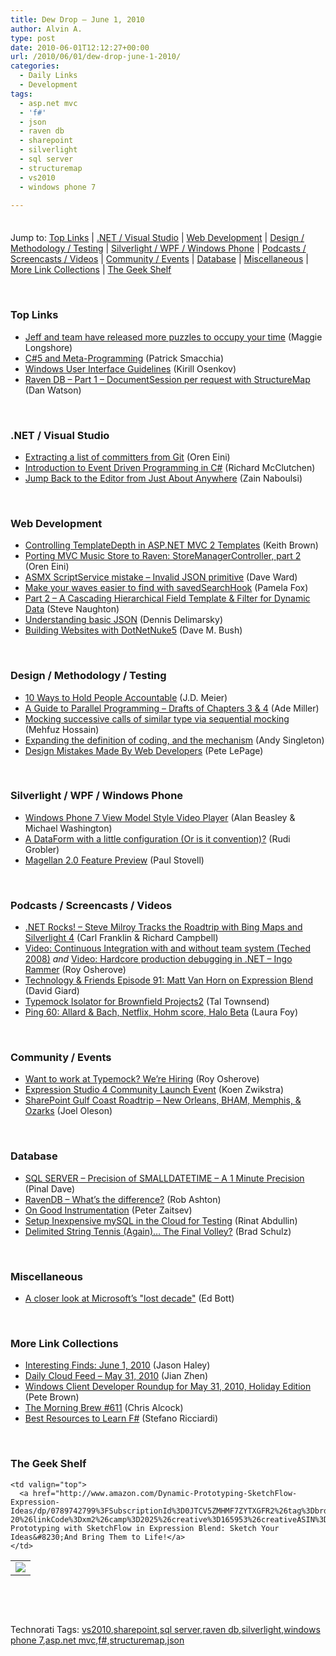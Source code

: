 ```yaml
---
title: Dew Drop – June 1, 2010
author: Alvin A.
type: post
date: 2010-06-01T12:12:27+00:00
url: /2010/06/01/dew-drop-june-1-2010/
categories:
  - Daily Links
  - Development
tags:
  - asp.net mvc
  - 'f#'
  - json
  - raven db
  - sharepoint
  - silverlight
  - sql server
  - structuremap
  - vs2010
  - windows phone 7

---
```

<div class="wlWriterHeaderFooter" style="float:none; margin:0px; padding:4px 0px 4px 0px;">
</div>

Jump to: [Top Links][1] | [.NET / Visual Studio][2] | [Web Development][3] | [Design / Methodology / Testing][4] | [Silverlight / WPF / Windows Phone][5] | [Podcasts / Screencasts / Videos][6] | [Community / Events][7] | [Database][8] | [Miscellaneous][9] | [More Link Collections][10] | [The Geek Shelf][11] 

&#160;

### <a name="top"></a>Top Links

  * [Jeff and team have released more puzzles to occupy your time][12] (Maggie Longshore) 
  * [C#5 and Meta-Programming][13] (Patrick Smacchia) 
  * [Windows User Interface Guidelines][14] (Kirill Osenkov) 
  * [Raven DB – Part 1 – DocumentSession per request with StructureMap][15] (Dan Watson) 

&#160;

### <a name="dotnet"></a>.NET / Visual Studio

  * [Extracting a list of committers from Git][16] (Oren Eini) 
  * [Introduction to Event Driven Programming in C#][17] (Richard McClutchen) 
  * [Jump Back to the Editor from Just About Anywhere][18] (Zain Naboulsi) 

&#160;

### <a name="web"></a>Web Development

  * [Controlling TemplateDepth in ASP.NET MVC 2 Templates][19] (Keith Brown) 
  * [Porting MVC Music Store to Raven: StoreManagerController, part 2][20] (Oren Eini) 
  * [ASMX ScriptService mistake – Invalid JSON primitive][21] (Dave Ward) 
  * [Make your waves easier to find with savedSearchHook][22] (Pamela Fox) 
  * [Part 2 – A Cascading Hierarchical Field Template & Filter for Dynamic Data][23] (Steve Naughton) 
  * [Understanding basic JSON][24] (Dennis Delimarsky) 
  * [Building Websites with DotNetNuke5][25] (Dave M. Bush) 

&#160;

### <a name="design"></a>Design / Methodology / Testing

  * [10 Ways to Hold People Accountable][26] (J.D. Meier) 
  * [A Guide to Parallel Programming – Drafts of Chapters 3 & 4][27] (Ade Miller) 
  * [Mocking successive calls of similar type via sequential mocking][28] (Mehfuz Hossain) 
  * [Expanding the definition of coding, and the mechanism][29] (Andy Singleton) 
  * [Design Mistakes Made By Web Developers][30] (Pete LePage) 

&#160;

### <a name="silverlight"></a>Silverlight / WPF / Windows Phone

  * [Windows Phone 7 View Model Style Video Player][31] (Alan Beasley & Michael Washington) 
  * [A DataForm with a little configuration (Or is it convention)?][32] (Rudi Grobler) 
  * [Magellan 2.0 Feature Preview][33] (Paul Stovell) 

&#160;

### <a name="podcasts"></a>Podcasts / Screencasts / Videos

  * [.NET Rocks! &#8211; Steve Milroy Tracks the Roadtrip with Bing Maps and Silverlight 4][34] (Carl Franklin & Richard Campbell) 
  * [Video: Continuous Integration with and without team system (Teched 2008)][35] _and_&#160;[Video: Hardcore production debugging in .NET – Ingo Rammer][36] (Roy Osherove) 
  * [Technology & Friends Episode 91: Matt Van Horn on Expression Blend][37] (David Giard) 
  * [Typemock Isolator for Brownfield Projects2][38] (Tal Townsend) 
  * [Ping 60: Allard & Bach, Netflix, Hohm score, Halo Beta][39] (Laura Foy) 

&#160;

### <a name="events"></a>Community / Events

  * [Want to work at Typemock? We’re Hiring][40] (Roy Osherove) 
  * [Expression Studio 4 Community Launch Event][41] (Koen Zwikstra) 
  * [SharePoint Gulf Coast Roadtrip – New Orleans, BHAM, Memphis, & Ozarks][42] (Joel Oleson) 

&#160;

### <a name="db"></a>Database

  * [SQL SERVER – Precision of SMALLDATETIME – A 1 Minute Precision][43] (Pinal Dave) 
  * [RavenDB – What’s the difference?][44] (Rob Ashton) 
  * [On Good Instrumentation][45] (Peter Zaitsev) 
  * [Setup Inexpensive mySQL in the Cloud for Testing][46] (Rinat Abdullin) 
  * [Delimited String Tennis (Again)… The Final Volley?][47] (Brad Schulz) 

&#160;

### <a name="misc"></a>Miscellaneous

  * [A closer look at Microsoft&#8217;s "lost decade"][48] (Ed Bott) 

&#160;

### <a name="links"></a>More Link Collections

  * [Interesting Finds: June 1, 2010][49] (Jason Haley) 
  * [Daily Cloud Feed &#8211; May 31, 2010][50] (Jian Zhen) 
  * [Windows Client Developer Roundup for May 31, 2010, Holiday Edition][51] (Pete Brown) 
  * [The Morning Brew #611][52] (Chris Alcock) 
  * [Best Resources to Learn F#][53] (Stefano Ricciardi) 

&#160;

### <a name="shelf"></a>The Geek Shelf

<table border="0" cellspacing="0" cellpadding="0">
  <tr>
    <td>
      <img data-recalc-dims="1" decoding="async" src="https://i0.wp.com/ecx.images-amazon.com/images/I/51LMu90jVBL._SL160_.jpg?w=660" />
    </td>
    
    <td valign="top">
      <a href="http://www.amazon.com/Dynamic-Prototyping-SketchFlow-Expression-Ideas/dp/0789742799%3FSubscriptionId%3D0JTCV5ZMHMF7ZYTXGFR2%26tag%3Dbrdicr-20%26linkCode%3Dxm2%26camp%3D2025%26creative%3D165953%26creativeASIN%3D0789742799">Dynamic Prototyping with SketchFlow in Expression Blend: Sketch Your Ideas&#8230;And Bring Them to Life!</a>
    </td>
  </tr>
</table>

&#160;

<div style="padding-bottom: 0px; margin: 0px; padding-left: 0px; padding-right: 0px; display: inline; float: none; padding-top: 0px" id="scid:C16BAC14-9A3D-4c50-9394-FBFEF7A93539:4ccbfbf0-fa87-4973-bbd1-c71bcc37bc00" class="wlWriterSmartContent">
  <!--dotnetkickit-->
</div>

&#160;

<div style="padding-bottom: 0px; margin: 0px; padding-left: 0px; padding-right: 0px; display: inline; float: none; padding-top: 0px" id="scid:0767317B-992E-4b12-91E0-4F059A8CECA8:369fe64b-8808-4983-a794-b9e55c74f12d" class="wlWriterSmartContent">
  Technorati Tags: <a href="http://technorati.com/tags/vs2010" rel="tag">vs2010</a>,<a href="http://technorati.com/tags/sharepoint" rel="tag">sharepoint</a>,<a href="http://technorati.com/tags/sql+server" rel="tag">sql server</a>,<a href="http://technorati.com/tags/raven+db" rel="tag">raven db</a>,<a href="http://technorati.com/tags/silverlight" rel="tag">silverlight</a>,<a href="http://technorati.com/tags/windows+phone+7" rel="tag">windows phone 7</a>,<a href="http://technorati.com/tags/asp.net+mvc" rel="tag">asp.net mvc</a>,<a href="http://technorati.com/tags/f%23" rel="tag">f#</a>,<a href="http://technorati.com/tags/structuremap" rel="tag">structuremap</a>,<a href="http://technorati.com/tags/json" rel="tag">json</a>
</div>

 [1]: https://morningdew-bpc6g3a0fgaxdxcu.eastus2-01.azurewebsites.net/#top
 [2]: https://morningdew-bpc6g3a0fgaxdxcu.eastus2-01.azurewebsites.net/#dotnet
 [3]: https://morningdew-bpc6g3a0fgaxdxcu.eastus2-01.azurewebsites.net/#web
 [4]: https://morningdew-bpc6g3a0fgaxdxcu.eastus2-01.azurewebsites.net/#design
 [5]: https://morningdew-bpc6g3a0fgaxdxcu.eastus2-01.azurewebsites.net/#silverlight
 [6]: https://morningdew-bpc6g3a0fgaxdxcu.eastus2-01.azurewebsites.net/#podcasts
 [7]: https://morningdew-bpc6g3a0fgaxdxcu.eastus2-01.azurewebsites.net/#events
 [8]: https://morningdew-bpc6g3a0fgaxdxcu.eastus2-01.azurewebsites.net/#db
 [9]: https://morningdew-bpc6g3a0fgaxdxcu.eastus2-01.azurewebsites.net/#misc
 [10]: https://morningdew-bpc6g3a0fgaxdxcu.eastus2-01.azurewebsites.net/#links
 [11]: https://morningdew-bpc6g3a0fgaxdxcu.eastus2-01.azurewebsites.net/#shelf
 [12]: http://maggieplusplus.com/2010/06/01/Jeff+And+Team+Have+Released+More+Puzzles+To+Occupy+Your+Time.aspx
 [13]: http://codebetter.com/blogs/patricksmacchia/archive/2010/05/31/c-5-and-meta-programming.aspx
 [14]: http://blogs.msdn.com/b/kirillosenkov/archive/2010/05/31/windows-user-interface-guidelines.aspx
 [15]: http://www.dotnetguy.co.uk/post/2010/05/31/Raven-DB-e28093-Part-1-e28093-DocumentSession-per-request-with-StructureMap.aspx
 [16]: http://feedproxy.google.com/~r/AyendeRahien/~3/ivDamP429RE/extracting-a-list-of-committers-from-git.aspx
 [17]: http://feeds.dzone.com/~r/zones/dotnet/~3/89EnkMopHe4/introduction-event-driven
 [18]: http://feedproxy.google.com/~r/zainnab/~3/NqQc-__uo38/jump-back-to-the-editor-from-just-about-anywhere-vstipedit0066.aspx
 [19]: http://www.pluralsight-training.net/community/blogs/keith/archive/2010/05/31/controlling-templatedepth-in-asp-net-mvc-2-templates.aspx
 [20]: http://feedproxy.google.com/~r/AyendeRahien/~3/Y_rIroTS1Wk/porting-mvc-music-store-to-raven-storemanagercontroller-part-2.aspx
 [21]: http://feedproxy.google.com/~r/Encosia/~3/6WFOIfNVBT8/
 [22]: http://feedproxy.google.com/~r/GoogleWaveDeveloperBlog/~3/BjOx9380gBU/new-feature-make-your-waves-easier-to.html
 [23]: http://csharpbits.notaclue.net/2010/05/part-2-cascading-hierarchical-field.html
 [24]: http://feeds.dzone.com/~r/zones/dotnet/~3/ZMVmRLu2CeM/understanding-basic-json
 [25]: http://feeds.dzone.com/~r/zones/dotnet/~3/gQQI4M7cTaU/building-websites-dotnetnuke-5
 [26]: http://feedproxy.google.com/~r/SourcesOfInsight/~3/GrJArIsQ1vM/
 [27]: http://www.ademiller.com/blogs/tech/2010/05/a-guide-to-parallel-programming-drafts-of-chapters-3-4/
 [28]: http://feedproxy.google.com/~r/burncsharp/~3/4TKzUacupgE/mocking-successive-calls-of-similar-type-via-sequential-mocking.aspx
 [29]: http://blog.assembla.com/assemblablog/tabid/12618/bid/12790/Expanding-the-definition-of-coding-and-the-mechanism.aspx
 [30]: http://petelepage.com/blog/2010/05/design-mistakes-made-by-web-developers/
 [31]: http://www.codeproject.com/KB/silverlight/Wp7ViewModel.aspx
 [32]: http://feedproxy.google.com/~r/RudiGroblerInTheCloud/~3/97w5Zb4Zd6E/a-dataform-with-a-little-configuration-or-is-it-convention
 [33]: http://www.paulstovell.com/magellan-2-feature-rfc
 [34]: http://www.dotnetrocks.com/default.aspx?ShowNum=563
 [35]: http://feedproxy.google.com/~r/Iserializable/~3/Z9TMineDolc/video-continuous-integration-with-and-without-team-system-teched-2008.aspx
 [36]: http://feedproxy.google.com/~r/Iserializable/~3/Sg5qZ6RTjtk/video-hardcore-production-debugging-in-net-ingo-rammer.aspx
 [37]: http://feedproxy.google.com/~r/TechnologyAndFriends/~3/YM1qKYNVPj4/tf091.aspx
 [38]: http://feedproxy.google.com/~r/Typemock/~3/UDojaIuiups/typemock-isolator-for-brownfield.html
 [39]: http://channel9.msdn.com/shows/PingShow/Ping-60-Allard--Bach-Netflix-Hohm-score-Halo-Beta/
 [40]: http://feedproxy.google.com/~r/Iserializable/~3/7SWYWrGeXh4/want-to-work-at-typemock-we-re-hiring.aspx
 [41]: http://firstfloorsoftware.com/blog/expression-studio-4-community-launch-event/
 [42]: http://feedproxy.google.com/~r/JoelsSharepointLand/~3/9sdlAKYAqkI/ViewPost.aspx
 [43]: http://blog.sqlauthority.com/2010/06/01/sql-server-precision-of-smalldatetime-a-1-minute-precision/
 [44]: http://feedproxy.google.com/~r/RobAshton/~3/taLPorE-UL0/ravendb-whats-the-difference.aspx
 [45]: http://www.mysqlperformanceblog.com/2010/05/31/on-good-instrumentation/
 [46]: http://feeds.abdullin.com/~r/RinatAbdullin/~3/4IxRLEsY9EI/setup-inexpensive-mysql-in-the-cloud-for-testing.html
 [47]: http://beyondrelational.com/blogs/community/archive/2010/05/27/delimited-string-tennis-again-the-final-volley.aspx
 [48]: http://feedproxy.google.com/~r/zdnet/Bott/~3/B1IHyZWLVI8/2176
 [49]: http://jasonhaley.com/blog/post.aspx?id=59e710a7-d5f4-44a2-82ab-a8b5b7f6a1d4
 [50]: http://feedproxy.google.com/~r/onsaas/~3/VIkig5-Fjdc/
 [51]: http://feedproxy.google.com/~r/PeteBrown/~3/JzYEEMnF6S8/windows-client-developer-roundup-for-may-31-2010-holiday-edition
 [52]: http://feedproxy.google.com/~r/ReflectivePerspective/~3/J0929n5xda8/
 [53]: http://stefanoricciardi.com/2010/05/31/best-resources-to-learn-f/